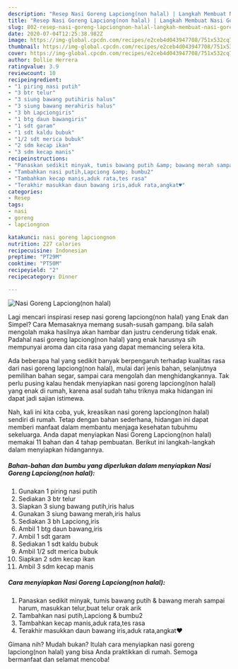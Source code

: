 ```yaml
---
description: "Resep Nasi Goreng Lapciong(non halal) | Langkah Membuat Nasi Goreng Lapciong(non halal) Yang Sempurna"
title: "Resep Nasi Goreng Lapciong(non halal) | Langkah Membuat Nasi Goreng Lapciong(non halal) Yang Sempurna"
slug: 802-resep-nasi-goreng-lapciongnon-halal-langkah-membuat-nasi-goreng-lapciongnon-halal-yang-sempurna
date: 2020-07-04T12:25:38.982Z
image: https://img-global.cpcdn.com/recipes/e2ceb4d043947708/751x532cq70/nasi-goreng-lapciongnon-halal-foto-resep-utama.jpg
thumbnail: https://img-global.cpcdn.com/recipes/e2ceb4d043947708/751x532cq70/nasi-goreng-lapciongnon-halal-foto-resep-utama.jpg
cover: https://img-global.cpcdn.com/recipes/e2ceb4d043947708/751x532cq70/nasi-goreng-lapciongnon-halal-foto-resep-utama.jpg
author: Dollie Herrera
ratingvalue: 3.9
reviewcount: 10
recipeingredient:
- "1 piring nasi putih"
- "3 btr telur"
- "3 siung bawang putihiris halus"
- "3 siung bawang merahiris halus"
- "3 bh Lapciongiris"
- "1 btg daun bawangiris"
- "1 sdt garam"
- "1 sdt kaldu bubuk"
- "1/2 sdt merica bubuk"
- "2 sdm kecap ikan"
- "3 sdm kecap manis"
recipeinstructions:
- "Panaskan sedikit minyak, tumis bawang putih &amp; bawang merah sampai harum, masukkan telur,buat telur orak arik"
- "Tambahkan nasi putih,Lapciong &amp; bumbu2"
- "Tambahkan kecap manis,aduk rata,tes rasa"
- "Terakhir masukkan daun bawang iris,aduk rata,angkat♥️"
categories:
- Resep
tags:
- nasi
- goreng
- lapciongnon

katakunci: nasi goreng lapciongnon 
nutrition: 227 calories
recipecuisine: Indonesian
preptime: "PT29M"
cooktime: "PT50M"
recipeyield: "2"
recipecategory: Dinner

---
```



![Nasi Goreng Lapciong(non halal)](https://img-global.cpcdn.com/recipes/e2ceb4d043947708/751x532cq70/nasi-goreng-lapciongnon-halal-foto-resep-utama.jpg)

Lagi mencari inspirasi resep nasi goreng lapciong(non halal) yang Enak dan Simpel? Cara Memasaknya memang susah-susah gampang. bila salah mengolah maka hasilnya akan hambar dan justru cenderung tidak enak. Padahal nasi goreng lapciong(non halal) yang enak harusnya sih mempunyai aroma dan cita rasa yang dapat memancing selera kita.

Ada beberapa hal yang sedikit banyak berpengaruh terhadap kualitas rasa dari nasi goreng lapciong(non halal), mulai dari jenis bahan, selanjutnya pemilihan bahan segar, sampai cara mengolah dan menghidangkannya. Tak perlu pusing kalau hendak menyiapkan nasi goreng lapciong(non halal) yang enak di rumah, karena asal sudah tahu triknya maka hidangan ini dapat jadi sajian istimewa.




Nah, kali ini kita coba, yuk, kreasikan nasi goreng lapciong(non halal) sendiri di rumah. Tetap dengan bahan sederhana, hidangan ini dapat memberi manfaat dalam membantu menjaga kesehatan tubuhmu sekeluarga. Anda dapat menyiapkan Nasi Goreng Lapciong(non halal) memakai 11 bahan dan 4 tahap pembuatan. Berikut ini langkah-langkah dalam menyiapkan hidangannya.

<!--inarticleads1-->

##### Bahan-bahan dan bumbu yang diperlukan dalam menyiapkan Nasi Goreng Lapciong(non halal):

1. Gunakan 1 piring nasi putih
1. Sediakan 3 btr telur
1. Siapkan 3 siung bawang putih,iris halus
1. Gunakan 3 siung bawang merah,iris halus
1. Sediakan 3 bh Lapciong,iris
1. Ambil 1 btg daun bawang,iris
1. Ambil 1 sdt garam
1. Sediakan 1 sdt kaldu bubuk
1. Ambil 1/2 sdt merica bubuk
1. Siapkan 2 sdm kecap ikan
1. Ambil 3 sdm kecap manis




<!--inarticleads2-->

##### Cara menyiapkan Nasi Goreng Lapciong(non halal):

1. Panaskan sedikit minyak, tumis bawang putih &amp; bawang merah sampai harum, masukkan telur,buat telur orak arik
1. Tambahkan nasi putih,Lapciong &amp; bumbu2
1. Tambahkan kecap manis,aduk rata,tes rasa
1. Terakhir masukkan daun bawang iris,aduk rata,angkat♥️




Gimana nih? Mudah bukan? Itulah cara menyiapkan nasi goreng lapciong(non halal) yang bisa Anda praktikkan di rumah. Semoga bermanfaat dan selamat mencoba!
